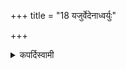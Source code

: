 +++
title = "18 यजुर्वेदेनाध्वर्युः"

+++

<details><summary>कपर्दिस्वामी</summary>


<details>

<details><summary>हरदत्तः</summary>


<details>

<details><summary>Müller</summary>

The Adhvaryu-priest with the Yajur-veda.
</details>

<details><summary>थिते</summary>

यजुर्वेदेनाध्वर्युः १८
</details>
